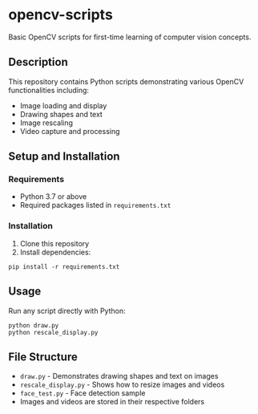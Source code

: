 # opencv-scripts
Basic OpenCV scripts for first-time learning of computer vision concepts.

## Description
This repository contains Python scripts demonstrating various OpenCV functionalities including:
- Image loading and display
- Drawing shapes and text
- Image rescaling
- Video capture and processing

## Setup and Installation

### Requirements
- Python 3.7 or above
- Required packages listed in `requirements.txt`

### Installation
1. Clone this repository
2. Install dependencies:
```
pip install -r requirements.txt
```

## Usage
Run any script directly with Python:
```
python draw.py
python rescale_display.py
```

## File Structure
- `draw.py` - Demonstrates drawing shapes and text on images
- `rescale_display.py` - Shows how to resize images and videos
- `face_test.py` - Face detection sample
- Images and videos are stored in their respective folders